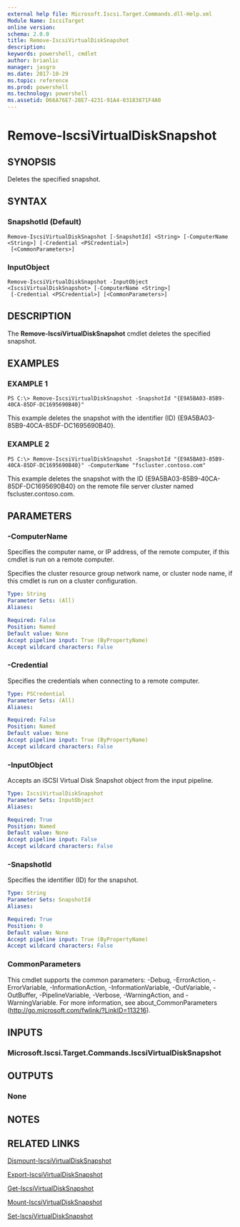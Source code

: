 ```yaml
---
external help file: Microsoft.Iscsi.Target.Commands.dll-Help.xml
Module Name: IscsiTarget
online version: 
schema: 2.0.0
title: Remove-IscsiVirtualDiskSnapshot
description: 
keywords: powershell, cmdlet
author: brianlic
manager: jasgro
ms.date: 2017-10-29
ms.topic: reference
ms.prod: powershell
ms.technology: powershell
ms.assetid: D66A76E7-28E7-4231-91A4-03183871F4A0
---
```


# Remove-IscsiVirtualDiskSnapshot

## SYNOPSIS
Deletes the specified snapshot.

## SYNTAX

### SnapshotId (Default)
```
Remove-IscsiVirtualDiskSnapshot [-SnapshotId] <String> [-ComputerName <String>] [-Credential <PSCredential>]
 [<CommonParameters>]
```

### InputObject
```
Remove-IscsiVirtualDiskSnapshot -InputObject <IscsiVirtualDiskSnapshot> [-ComputerName <String>]
 [-Credential <PSCredential>] [<CommonParameters>]
```

## DESCRIPTION
The **Remove-IscsiVirtualDiskSnapshot** cmdlet deletes the specified snapshot.

## EXAMPLES

### EXAMPLE 1
```
PS C:\> Remove-IscsiVirtualDiskSnapshot -SnapshotId "{E9A5BA03-85B9-40CA-85DF-DC1695690B40}"
```

This example deletes the snapshot with the identifier (ID) {E9A5BA03-85B9-40CA-85DF-DC1695690B40}.

### EXAMPLE 2
```
PS C:\> Remove-IscsiVirtualDiskSnapshot -SnapshotId "{E9A5BA03-85B9-40CA-85DF-DC1695690B40}" -ComputerName "fscluster.contoso.com"
```

This example deletes the snapshot with the ID {E9A5BA03-85B9-40CA-85DF-DC1695690B40} on the remote file server cluster named fscluster.contoso.com.

## PARAMETERS

### -ComputerName
Specifies the computer name, or IP address, of the remote computer, if this cmdlet is run on a remote computer. 
                         
Specifies the cluster resource group network name, or cluster node name, if this cmdlet is run on a cluster configuration.

```yaml
Type: String
Parameter Sets: (All)
Aliases: 

Required: False
Position: Named
Default value: None
Accept pipeline input: True (ByPropertyName)
Accept wildcard characters: False
```

### -Credential
Specifies the credentials when connecting to a remote computer.

```yaml
Type: PSCredential
Parameter Sets: (All)
Aliases: 

Required: False
Position: Named
Default value: None
Accept pipeline input: True (ByPropertyName)
Accept wildcard characters: False
```

### -InputObject
Accepts an iSCSI Virtual Disk Snapshot object from the input pipeline.

```yaml
Type: IscsiVirtualDiskSnapshot
Parameter Sets: InputObject
Aliases: 

Required: True
Position: Named
Default value: None
Accept pipeline input: False
Accept wildcard characters: False
```

### -SnapshotId
Specifies the identifier (ID) for the snapshot.

```yaml
Type: String
Parameter Sets: SnapshotId
Aliases: 

Required: True
Position: 0
Default value: None
Accept pipeline input: True (ByPropertyName)
Accept wildcard characters: False
```

### CommonParameters
This cmdlet supports the common parameters: -Debug, -ErrorAction, -ErrorVariable, -InformationAction, -InformationVariable, -OutVariable, -OutBuffer, -PipelineVariable, -Verbose, -WarningAction, and -WarningVariable. For more information, see about_CommonParameters (http://go.microsoft.com/fwlink/?LinkID=113216).

## INPUTS

### Microsoft.Iscsi.Target.Commands.IscsiVirtualDiskSnapshot

## OUTPUTS

### None

## NOTES

## RELATED LINKS

[Dismount-IscsiVirtualDiskSnapshot](./Dismount-IscsiVirtualDiskSnapshot.md)

[Export-IscsiVirtualDiskSnapshot](./Export-IscsiVirtualDiskSnapshot.md)

[Get-IscsiVirtualDiskSnapshot](./Get-IscsiVirtualDiskSnapshot.md)

[Mount-IscsiVirtualDiskSnapshot](./Mount-IscsiVirtualDiskSnapshot.md)

[Set-IscsiVirtualDiskSnapshot](./Set-IscsiVirtualDiskSnapshot.md)

